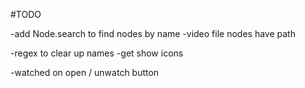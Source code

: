 #TODO

-add Node.search to find nodes by name
-video file nodes have path 



-regex to clear up names
-get show icons

-watched on open / unwatch button
